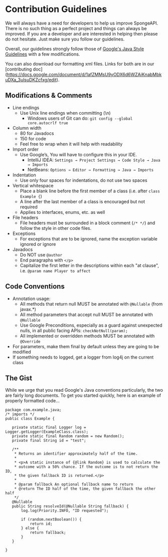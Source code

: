 Contribution Guidelines
=======================
We will always have a need for developers to help us improve SpongeAPI. There is no such thing as a perfect project and things can always be improved. If you are a developer and are interested in helping then please do not hesitate. Just make sure you follow our guidelines.

Overall, our guidelines strongly follow those of [Google's Java Style Guidelines](https://google-styleguide.googlecode.com/svn/trunk/javaguide.html) with a few modifications.

You can also download our formatting xml files. Links for both are in our [contributing doc] (https://docs.google.com/document/d/1afZMMsU9yODX6d6WZAiKnabMbkuDXa_3ulsuDKZcfxg/edit).

## Modifications & Comments
* Line endings
  * Use Unix line endings when committing (\n)
    * Windows users of Git can do: `git config --global core.autocrlf true`
* Column width
  * 80 for Javadocs
  * 150 for code
  * Feel free to wrap when it will help with readability
* Import order
  * Use Google’s, You will have to configure this in your IDE.
    * IntelliJ IDEA: `Settings → Project Settings → Code Style → Java → Imports`
    * NetBeans: `Options → Editor → Formatting → Java → Imports`
* Indentation
  * Use only four spaces for indentations, do not use two spaces
* Vertical whitespace
  * Place a blank line before the first member of a class (i.e. after `class Example {`)
  * A line after the last member of a class is encouraged but not required
  * Applies to interfaces, enums, etc. as well
* File headers
  * File headers must be surrounded in a block comment (`/* */`) and follow the style in other code files.
* Exceptions
  * For exceptions that are to be ignored, name the exception variable ignored or ignore
* Javadocs
  * Do NOT use `@author`
  * End paragraphs with `</p>`
  * Capitalize the first letter in the descriptions within each "at clause", i.e. `@param name Player to affect`


## Code Conventions
* Annotation usage:
  * All methods that return null MUST be annotated with `@Nullable` (from javax.*)
  * All method parameters that accept null MUST be annotated with `@Nullable`
  * Use Google Preconditions, especially as a guard against unexpected nulls, in all public facing APIs: `checkNotNull(param);`
  * All implemented or overridden methods MUST be annotated with `@Override`
* For parameters, make them final by default unless they are going to be modified
* If something needs to logged, get a logger from log4j on the current class


## The Gist
While we urge that you read Google's Java conventions particularly, the two are fairly long documents. To get you started quickly, here is an example of properly formatted code...

```
package com.example.java;
/* imports */
public class Example {

   private static final Logger log = Logger.getLogger(ExampleClass.class);
   private static final Random random = new Random();
   private final String id = "test";

   /**
    * Returns an identifier approximately half of the time.
    *
    * <p>A static instance of {@link Random} is used to calculate the
    * outcome with a 50% chance. If the outcome is to not return the ID,
    * the given fallback ID is returned.</p>
    *
    * @param fallback An optional fallback name to return
    * @return The ID half of the time, the given fallback the other half
    */
   @Nullable
   public String resolveId(@Nullable String fallback) {
       log.log(Priority.INFO, "ID requested");

       if (random.nextBoolean()) {
           return id;
       } else {
           return fallback;
       }
   }
   
}
```
